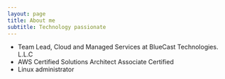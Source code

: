 ```yaml
---
layout: page
title: About me
subtitle: Technology passionate
---
```



- Team Lead, Cloud and Managed Services at BlueCast Technologies. L.L.C
- AWS Certified Solutions Architect Associate Certified
- Linux administrator


